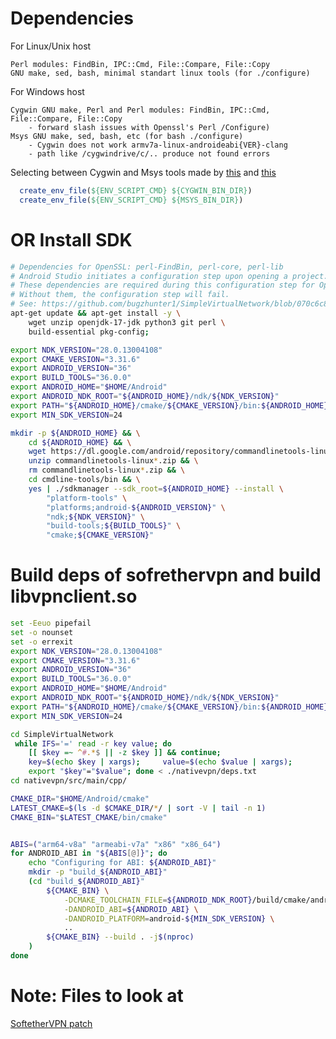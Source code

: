 # Dependencies
For Linux/Unix host
```
Perl modules: FindBin, IPC::Cmd, File::Compare, File::Copy 
GNU make, sed, bash, minimal standart linux tools (for ./configure)
```
For Windows host
```
Cygwin GNU make, Perl and Perl modules: FindBin, IPC::Cmd, File::Compare, File::Copy 
    - forward slash issues with Openssl's Perl /Configure)
Msys GNU make, sed, bash, etc (for bash ./configure)
    - Cygwin does not work armv7a-linux-androideabi{VER}-clang 
    - path like /cygwindrive/c/.. produce not found errors
```
Selecting between Cygwin and Msys tools made by [this](https://github.com/aantnn/SimpleVirtualNetwork/blob/8c92c126dd26f56077e7162353cbffd21a9106f5/nativevpn/src/main/cpp/cmake/modules/FindOpenSSL.cmake#L85)
and [this](https://github.com/aantnn/SimpleVirtualNetwork/blob/2f415d599c514c58f5886c8e22ede585a46c556c/nativevpn/src/main/cpp/cmake/modules/CommonAndroidSetup.cmake#L21)
```cmake
  create_env_file(${ENV_SCRIPT_CMD} ${CYGWIN_BIN_DIR})
  create_env_file(${ENV_SCRIPT_CMD} ${MSYS_BIN_DIR})
```

# OR Install SDK
```bash
# Dependencies for OpenSSL: perl-FindBin, perl-core, perl-lib
# Android Studio initiates a configuration step upon opening a project.
# These dependencies are required during this configuration step for OpenSSL header generation. 
# Without them, the configuration step will fail.
# See: https://github.com/bugzhunter1/SimpleVirtualNetwork/blob/070c6c84c585c441702b019bc3dc535604e71d60/nativevpn/src/main/cpp/cmake/modules/FindOpenSSL.cmake#L88
apt-get update && apt-get install -y \
    wget unzip openjdk-17-jdk python3 git perl \
    build-essential pkg-config;

export NDK_VERSION="28.0.13004108"
export CMAKE_VERSION="3.31.6"
export ANDROID_VERSION="36"
export BUILD_TOOLS="36.0.0"
export ANDROID_HOME="$HOME/Android"
export ANDROID_NDK_ROOT="${ANDROID_HOME}/ndk/${NDK_VERSION}"
export PATH="${ANDROID_HOME}/cmake/${CMAKE_VERSION}/bin:${ANDROID_HOME}/cmdline-tools/bin:${PATH}"
export MIN_SDK_VERSION=24

mkdir -p ${ANDROID_HOME} && \
    cd ${ANDROID_HOME} && \
    wget https://dl.google.com/android/repository/commandlinetools-linux-11076708_latest.zip && \
    unzip commandlinetools-linux*.zip && \
    rm commandlinetools-linux*.zip && \
    cd cmdline-tools/bin && \
    yes | ./sdkmanager --sdk_root=${ANDROID_HOME} --install \
        "platform-tools" \
        "platforms;android-${ANDROID_VERSION}" \
        "ndk;${NDK_VERSION}" \
        "build-tools;${BUILD_TOOLS}" \
        "cmake;${CMAKE_VERSION}"
```
# Build deps of sofrethervpn and build libvpnclient.so
```bash
set -Eeuo pipefail
set -o nounset
set -o errexit
export NDK_VERSION="28.0.13004108"
export CMAKE_VERSION="3.31.6"
export ANDROID_VERSION="36"
export BUILD_TOOLS="36.0.0"
export ANDROID_HOME="$HOME/Android"
export ANDROID_NDK_ROOT="${ANDROID_HOME}/ndk/${NDK_VERSION}"
export PATH="${ANDROID_HOME}/cmake/${CMAKE_VERSION}/bin:${ANDROID_HOME}/cmdline-tools/bin:${PATH}"
export MIN_SDK_VERSION=24

cd SimpleVirtualNetwork
 while IFS='=' read -r key value; do
    [[ $key =~ ^#.*$ || -z $key ]] && continue;     
    key=$(echo $key | xargs);     value=$(echo $value | xargs);     
    export "$key"="$value"; done < ./nativevpn/deps.txt 
cd nativevpn/src/main/cpp/

CMAKE_DIR="$HOME/Android/cmake"
LATEST_CMAKE=$(ls -d $CMAKE_DIR/*/ | sort -V | tail -n 1)
CMAKE_BIN="$LATEST_CMAKE/bin/cmake"


ABIS=("arm64-v8a" "armeabi-v7a" "x86" "x86_64")
for ANDROID_ABI in "${ABIS[@]}"; do
    echo "Configuring for ABI: ${ANDROID_ABI}"
    mkdir -p "build_${ANDROID_ABI}"
    (cd "build_${ANDROID_ABI}"
        ${CMAKE_BIN} \
            -DCMAKE_TOOLCHAIN_FILE=${ANDROID_NDK_ROOT}/build/cmake/android.toolchain.cmake \
            -DANDROID_ABI=${ANDROID_ABI} \
            -DANDROID_PLATFORM=android-${MIN_SDK_VERSION} \
            ..
        ${CMAKE_BIN} --build . -j$(nproc)
    )
done
```

# Note: Files to look at
[SoftetherVPN patch](https://github.com/antnn/SimpleVirtualNetwork/blob/main/nativevpn/src/main/cpp/deps/softethervpn.patch) 

